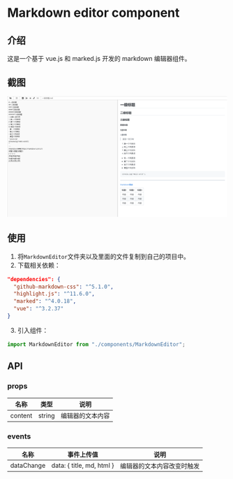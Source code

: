 # Markdown editor component
## 介绍
这是一个基于 vue.js 和 marked.js 开发的 markdown 编辑器组件。
## 截图
![组件截图](https://raw.githubusercontent.com/wxShawn/media-lib/main/images/markdown-editor-sc.png)
## 使用
1. 将`MarkdownEditor`文件夹以及里面的文件复制到自己的项目中。
2. 下载相关依赖：
```json
"dependencies": {
  "github-markdown-css": "^5.1.0",
  "highlight.js": "^11.6.0",
  "marked": "^4.0.18",
  "vue": "^3.2.37"
}
```
3. 引入组件：
```js
import MarkdownEditor from "./components/MarkdownEditor";
```
## API
### props
|名称|类型|说明|
|:-:|:-:|:-:|
|content|string|编辑器的文本内容|
### events
|名称|事件上传值|说明|
|:-:|:-:|:-:|
|dataChange|data: { title, md, html }|编辑器的文本内容改变时触发|